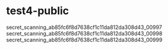# test4-public

secret_scanning_ab85fc6f8d7638cf1c11da812da308d43_00997
secret_scanning_ab85fc6f8d7638cf1c11da812da308d43_00998
secret_scanning_ab85fc6f8d7638cf1c11da812da308d43_00999
